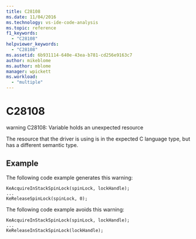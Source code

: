 ```yaml
---
title: C28108
ms.date: 11/04/2016
ms.technology: vs-ide-code-analysis
ms.topic: reference
f1_keywords:
  - "C28108"
helpviewer_keywords:
  - "C28108"
ms.assetid: 6b931114-640e-43ea-b781-cd256e9163c7
author: mikeblome
ms.author: mblome
manager: wpickett
ms.workload:
  - "multiple"
---
```

# C28108
warning C28108: Variable holds an unexpected resource

 The resource that the driver is using is in the expected C language type, but has a different semantic type.

## Example
 The following code example generates this warning:

```
KeAcquireInStackSpinLock(spinLock, lockHandle);
...
KeReleaseSpinLock(spinLock, 0);
```

 The following code example avoids this warning:

```
KeAcquireInStackSpinLock(spinLock, lockHandle);
...
KeReleaseInStackSpinLock(lockHandle);
```